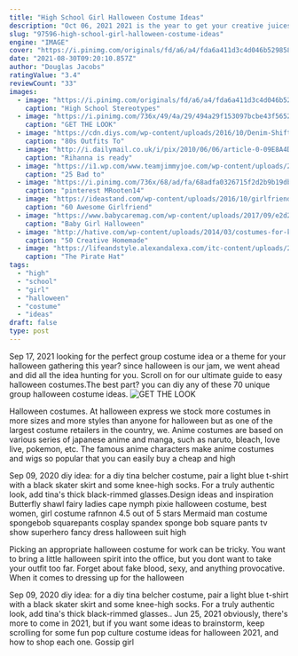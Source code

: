 ```yaml
---
title: "High School Girl Halloween Costume Ideas"
description: "Oct 06, 2021 2021 is the year to get your creative juices flowing with one of these best-ever halloween costume ideas for men. Whether you opt for a cool, pop culture-inspired, or classic costume,"
slug: "97596-high-school-girl-halloween-costume-ideas"
engine: "IMAGE"
cover: "https://i.pinimg.com/originals/fd/a6/a4/fda6a411d3c4d046b5298586ebdd4b40.jpg"
date: "2021-08-30T09:20:10.857Z"
author: "Douglas Jacobs"
ratingValue: "3.4"
reviewCount: "33"
images:
  - image: "https://i.pinimg.com/originals/fd/a6/a4/fda6a411d3c4d046b5298586ebdd4b40.jpg"
    caption: "High School Stereotypes"
  - image: "https://i.pinimg.com/736x/49/4a/29/494a29f153097bcbe43f565260b7c6af.jpg"
    caption: "GET THE LOOK"
  - image: "https://cdn.diys.com/wp-content/uploads/2016/10/Denim-Shift-Dress-1980s-Inspiration.jpg"
    caption: "80s Outfits To"
  - image: "http://i.dailymail.co.uk/i/pix/2010/06/06/article-0-09E8A4D4000005DC-727_224x514.jpg"
    caption: "Rihanna is ready"
  - image: "https://i1.wp.com/www.teamjimmyjoe.com/wp-content/uploads/2014/09/Stay-Puff.jpg?resize=550%2C685"
    caption: "25 Bad to"
  - image: "https://i.pinimg.com/736x/68/ad/fa/68adfa0326715f2d2b9b19db2698df71.jpg"
    caption: "pinterest MRooten14"
  - image: "https://ideastand.com/wp-content/uploads/2016/10/girlfriend-group-costume/50-girlfriend-group-costume-ideas-1.jpg"
    caption: "60 Awesome Girlfriend"
  - image: "https://www.babycaremag.com/wp-content/uploads/2017/09/e2d2e534971aa94f9c83d0c062bfa46d.jpg"
    caption: "Baby Girl Halloween"
  - image: "http://hative.com/wp-content/uploads/2014/03/costumes-for-kids/9-jetpack-for-kid-costume.jpg"
    caption: "50 Creative Homemade"
  - image: "https://lifeandstyle.alexandalexa.com/itc-content/uploads/2013/06/Pirate-costume-portrait.jpg"
    caption: "The Pirate Hat"
tags:
  - "high"
  - "school"
  - "girl"
  - "halloween"
  - "costume"
  - "ideas"
draft: false
type: post
---
```


Sep 17, 2021 looking for the perfect group costume idea or a theme for your halloween gathering this year? since halloween is our jam, we went ahead and did all the idea hunting for you. Scroll on for our ultimate guide to easy halloween costumes.The best part? you can diy any of these 70 unique group halloween costume ideas.
![GET THE LOOK](https://i.pinimg.com/736x/49/4a/29/494a29f153097bcbe43f565260b7c6af.jpg "GET THE LOOK")

Halloween costumes. At halloween express we stock more costumes in more sizes and more styles than anyone for halloween but as one of the largest costume retailers in the country, we. Anime costumes are based on various series of japanese anime and manga, such as naruto, bleach, love live, pokemon, etc. The famous anime characters make anime costumes and wigs so popular that you can easily buy a cheap and high
<!--inArticleAds-->

<!--galleryOne-->

Sep 09, 2020 diy idea: for a diy tina belcher costume, pair a light blue t-shirt with a black skater skirt and some knee-high socks. For a truly authentic look, add tina's thick black-rimmed glasses.Design ideas and inspiration  Butterfly shawl fairy ladies cape nymph pixie halloween costume, best women, girl costume rafnnon 4.5 out of 5 stars Mermaid man costume spongebob squarepants cosplay spandex sponge bob square pants tv show superhero fancy dress halloween suit high
<!--inArticleAds-->

<!--galleryTwo-->

Picking an appropriate halloween costume for work can be tricky. You want to bring a little halloween spirit into the office, but you dont want to take your outfit too far. Forget about fake blood, sexy, and anything provocative. When it comes to dressing up for the halloween
<!--galleryThree-->

Sep 09, 2020 diy idea: for a diy tina belcher costume, pair a light blue t-shirt with a black skater skirt and some knee-high socks. For a truly authentic look, add tina's thick black-rimmed glasses.. Jun 25, 2021 obviously, there's more to come in 2021, but if you want some ideas to brainstorm, keep scrolling for some fun pop culture costume ideas for halloween 2021, and how to shop each one. Gossip girl